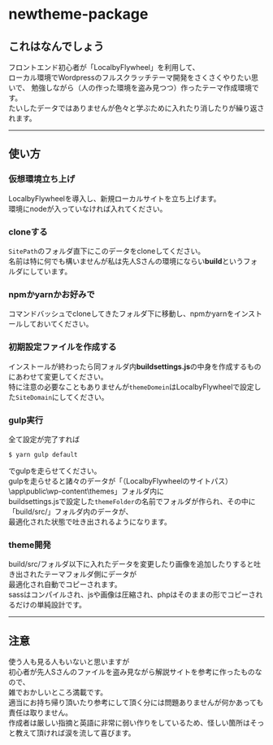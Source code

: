 # newtheme-package

## これはなんでしょう

フロントエンド初心者が「LocalbyFlywheel」を利用して、  
ローカル環境でWordpressのフルスクラッチテーマ開発をさくさくやりたい思いで、
勉強しながら（人の作った環境を盗み見つつ）作ったテーマ作成環境です。  
たいしたデータではありませんが色々と学ぶために入れたり消したりが繰り返されます。  

---------------------------------------------------

## 使い方

### 仮想環境立ち上げ
LocalbyFlywheelを導入し、新規ローカルサイトを立ち上げます。  
環境にnodeが入っていなければ入れてください。  

### cloneする
`SitePath`のフォルダ直下にこのデータをcloneしてください。  
名前は特に何でも構いませんが私は先人Sさんの環境にならい**build**というフォルダにしています。  

### npmかyarnかお好みで
コマンドバッシュでcloneしてきたフォルダ下に移動し、npmかyarnをインストールしておいてください。  

### 初期設定ファイルを作成する
インストールが終わったら同フォルダ内**buildsettings.js**の中身を作成するものにあわせて変更してください。  
特に注意の必要なこともありませんが`themeDomein`はLocalbyFlywheelで設定した`SiteDomain`にしてください。  

### gulp実行
全て設定が完了すれば  
```
$ yarn gulp default
```
でgulpを走らせてください。  
gulpを走らせると諸々のデータが「（LocalbyFlywheelのサイトパス）\app\public\wp-content\themes」フォルダ内に  
buildsettings.jsで設定した`themeFolder`の名前でフォルダが作られ、その中に「build/src/」フォルダ内のデータが、  
最適化された状態で吐き出されるようになります。  

### theme開発
build/src/フォルダ以下に入れたデータを変更したり画像を追加したりすると吐き出されたテーマフォルダ側にデータが  
最適化され自動でコピーされます。  
sassはコンパイルされ、jsや画像は圧縮され、phpはそのままの形でコピーされるだけの単純設計です。  

---------------------------------------------------

## 注意

使う人も見る人もいないと思いますが  
初心者が先人Sさんのファイルを盗み見ながら解説サイトを参考に作ったものなので、  
雑でおかしいところ満載です。  
適当にお持ち帰り頂いたり参考にして頂く分には問題ありませんが何かあっても責任は取りません。  
作成者は厳しい指摘と英語に非常に弱い作りをしているため、怪しい箇所はそっと教えて頂ければ涙を流して喜びます。